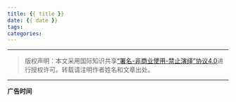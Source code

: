 ```yaml
---
title: {{ title }}
date: {{ date }}
tags: 
categories: 
---
```




---

> 版权声明：本文采用国际知识共享[“署名-非商业使用-禁止演绎”协议4.0](https://creativecommons.org/licenses/by-nc-nd/4.0/)进行授权许可。转载请注明作者姓名和文章出处。

---



**广告时间**

